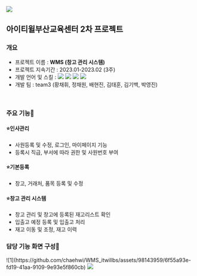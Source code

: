 <img src="https://capsule-render.vercel.app/api?type=waving&color=BDBDC8&height=150&section=header" />

<div>
<h2>아이티윌부산교육센터 2차 프로젝트</h2>
</div>

<div>
<h3>개요</h3>
<ul>
  <li>프로젝트 이름 : <b>WMS (창고 관리 시스템)</b></li>
  <li>프로젝트 지속기간 : 2023.01-2023.02 (3주)</li>
  <li>개발 언어 및 스킬 : <img src="https://img.shields.io/badge/Java-007396?style=flat-square&logo=java&logoColor=white"/> <img src="https://img.shields.io/badge/MySQL-4479A1?style=flat-square&logo=mysql&logoColor=white"/> <img src="https://img.shields.io/badge/Javascript-F7DF1E?style=flat-square&logo=javascript&logoColor=white"/> <img src="https://img.shields.io/badge/Spring-6DB33F?style=flat-square&logo=spring&logoColor=white"/> </li>
  <li>개발 팀 : team3 (황채휘, 정채원, 배현진, 김태훈, 김기백, 박영진)</li>
</ul>
</div>
<br>
<div>
  <h3>주요 기능🌠</h3>
    <h4> ⭐인사관리</h4>
      <ul>
        <li>사원등록 및 수정, 로그인, 마이페이지 기능</li>
        <li>등록시 직급, 부서에 따라 권한 및 사원번호 부여</li>
      </ul>
   <h4> ⭐기본등록</h4>
      <ul>
        <li>창고, 거래처, 품목 등록 및 수정</li>
      </ul>
   <h4> ⭐창고 관리 시스템</h4>
        <ul>
          <li>창고 관리 및 창고에 등록된 재고리스트 확인</li>
          <li>입출고 예정 등록 및 입출고 처리</li>
          <li>재고 이동 및 조정, 재고 이력</li>
        </ul>
</div>

<h3>담당 기능 화면 구성🌠</h3>
![1](https://github.com/chaehwi/WMS_itwillbs/assets/98143959/6f55a93e-fd19-41aa-9109-9e93e5f860cb)

<img src="https://capsule-render.vercel.app/api?type=waving&color=BDBDC8&height=150&section=footer" />




